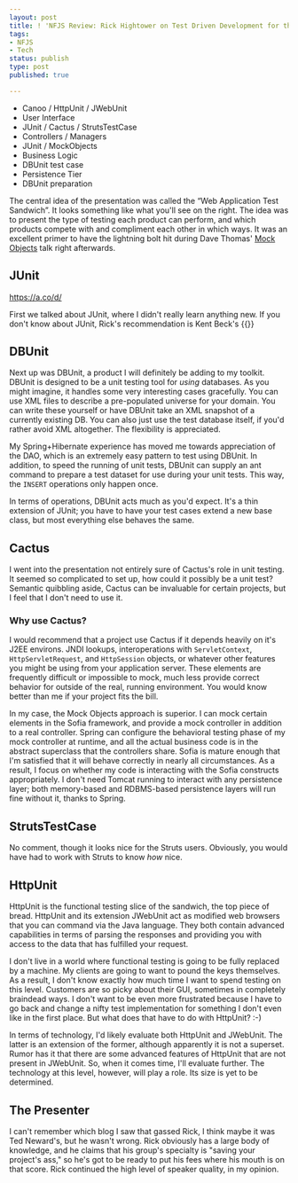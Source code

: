 ```yaml
---
layout: post
title: ! 'NFJS Review: Rick Hightower on Test Driven Development for the Web'
tags:
- NFJS
- Tech
status: publish
type: post
published: true

---
```


* Canoo / HttpUnit / JWebUnit
* User Interface
* JUnit / Cactus / StrutsTestCase
* Controllers / Managers
* JUnit / MockObjects
* Business Logic
* DBUnit test case
* Persistence Tier 
* DBUnit preparation


The central idea of the presentation was called the &#8220;Web Application Test Sandwich&#8221;.  It looks something like what you'll see on the right.  The idea was to present the type of testing each product can perform, and which products compete with and compliment each other in which ways.  It was an excellent primer to have the lightning bolt hit during Dave Thomas' <a href="http://devblog.jimvanfleet.com/archives/000036.html">Mock Objects</a> talk right afterwards.

## JUnit
https://a.co/d/

First we talked about JUnit, where I didn't really learn anything new.  If you don't know about JUnit, Rick's recommendation is Kent Beck's {{<amzn asin=aKgg3u8 title="Test Driven Development By Example">}}

## DBUnit

Next up was DBUnit, a product I will definitely be adding to my toolkit.  DBUnit is designed to be a unit testing tool for *using* databases.  As you might imagine, it handles some very interesting cases gracefully.  You can use <span class="caps">XML</span> files to describe a pre-populated universe for your domain.  You can write these yourself or have DBUnit take an <span class="caps">XML</span> snapshot of a currently existing DB.  You can also just use the test database itself, if you'd rather avoid <span class="caps">XML</span> altogether.  The flexibility is appreciated.

My Spring+Hibernate experience has moved me towards appreciation of the <span class="caps">DAO</span>, which is an extremely easy pattern to test using DBUnit.  In addition, to speed the running of unit tests, DBUnit can supply an ant command to prepare a test dataset for use during your unit tests.  This way, the `INSERT` operations only happen once.

In terms of operations, DBUnit acts much as you'd expect.  It's a thin extension of JUnit;  you have to have your test cases extend a new base class, but most everything else behaves the same.

## Cactus

I went into the presentation not entirely sure of Cactus's role in unit testing.  It seemed so complicated to set up, how could it possibly be a unit test?  Semantic quibbling aside, Cactus can be invaluable for certain projects, but I feel that I don't need to use it.

### Why use Cactus?

I would recommend that a project use Cactus if it depends heavily on it's <span class="caps">J2EE</span> environs.  <span class="caps">JNDI</span> lookups, interoperations with `ServletContext`, `HttpServletRequest`, and `HttpSession` objects, or whatever other features you might be using from your application server.  These elements are frequently difficult or impossible to mock, much less provide correct behavior for outside of the real, running environment.  You would know better than me if your project fits the bill.

In my case, the Mock Objects approach is superior.  I can mock certain elements in the Sofia framework, and provide a mock controller in addition to a real controller.  Spring can configure the behavioral testing phase of my mock controller at runtime, and all the actual business code is in the abstract superclass that the controllers share.  Sofia is mature enough that I'm satisfied that it will behave correctly in nearly all circumstances.  As a result, I focus on whether my code is interacting with the Sofia constructs appropriately.  I don't need Tomcat running to interact with any persistence layer;  both memory-based and <span class="caps">RDBMS</span>-based persistence layers will run fine without it, thanks to Spring.

## StrutsTestCase

No comment, though it looks nice for the Struts users.  Obviously, you would have had to work with Struts to know *how* nice.

## HttpUnit

HttpUnit is the functional testing slice of the sandwich, the top piece of bread.  HttpUnit and its extension JWebUnit act as modified web browsers that you can command via the Java language.  They both contain advanced capabilities in terms of parsing the responses and providing you with access to the data that has fulfilled your request.

I don't live in a world where functional testing is going to be fully replaced by a machine.  My clients are going to want to pound the keys themselves.  As a result, I don't know exactly how much time I want to spend testing on this level.  Customers are so picky about their <span class="caps">GUI</span>, sometimes in completely braindead ways.  I don't want to be even more frustrated because I have to go back and change a nifty test implementation for something I don't even like in the first place.  But what does that have to do with HttpUnit?  :-)

In terms of technology, I'd likely evaluate both HttpUnit and JWebUnit.  The latter is an extension of the former, although apparently it is not a superset.  Rumor has it that there are some advanced features of HttpUnit that are not present in JWebUnit.  So, when it comes time, I'll evaluate further.  The technology at this level, however, will play a role.  Its size is yet to be determined.

## The Presenter

I can't remember which blog I saw that gassed Rick, I think maybe it was Ted Neward's, but he wasn't wrong.  Rick obviously has a large body of knowledge, and he claims that his group's specialty is "saving your project's ass," so he's got to be ready to put his fees where his mouth is on that score.  Rick continued the high level of speaker quality, in my opinion.
